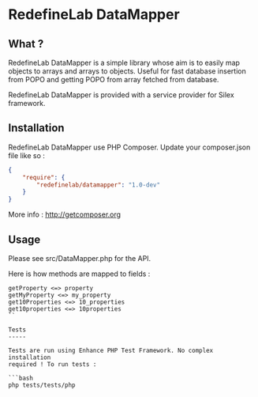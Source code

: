 RedefineLab DataMapper
======================

What ?
------

RedefineLab DataMapper is a simple library whose aim is to easily map objects
to arrays and arrays to objects. Useful for fast database insertion from POPO
and getting POPO from array fetched from database.

RedefineLab DataMapper is provided with a service provider for Silex framework.

Installation
------------

RedefineLab DataMapper use PHP Composer.
Update your composer.json file like so :

```json
{
    "require": {
        "redefinelab/datamapper": "1.0-dev"
    }
}
```

More info : http://getcomposer.org

Usage
-----

Please see src/DataMapper.php for the API.

Here is how methods are mapped to fields :

```text
getProperty <=> property
getMyProperty <=> my_property
get10Properties <=> 10_properties
get10properties <=> 10properties
``

Tests
-----

Tests are run using Enhance PHP Test Framework. No complex installation
required ! To run tests :

```bash
php tests/tests/php
```